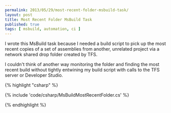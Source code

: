 ```yaml
---
permalink: 2013/05/29/most-recent-folder-msbuild-task/
layout: post
title: Most Recent Folder MsBuild Task
published: true
tags: [ msbuild, automation, ci ]
---
```


I wrote this MsBuild task because I needed a build script to pick up the 
most recent copies of a set of assemblies from another, unrelated project via 
a network shared drop folder created by TFS.

I couldn't think of another way monitoring the folder and finding the most 
recent build without tightly entwining my build script with calls to the 
TFS server or Developer Studio.

{% highlight "csharp" %}

{% include 'code/csharp/MsBuildMostRecentFolder.cs' %}

{% endhighlight %}
